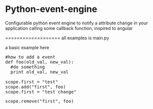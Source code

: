 Python-event-engine
===================

Configurable python event engine to notify a attribute change in your application calling some callback function, inspired to angular

===================
all examples is main.py

a basic example here
<pre>
#how to add a event
def foo(old_val, new_val):
  #do something
  print old_val, new_val
  
scope.first = "test"
scope.add("first", foo)
scope.first = "test change"
</pre>

<pre>
scope.remove("first", foo)
</pre>
